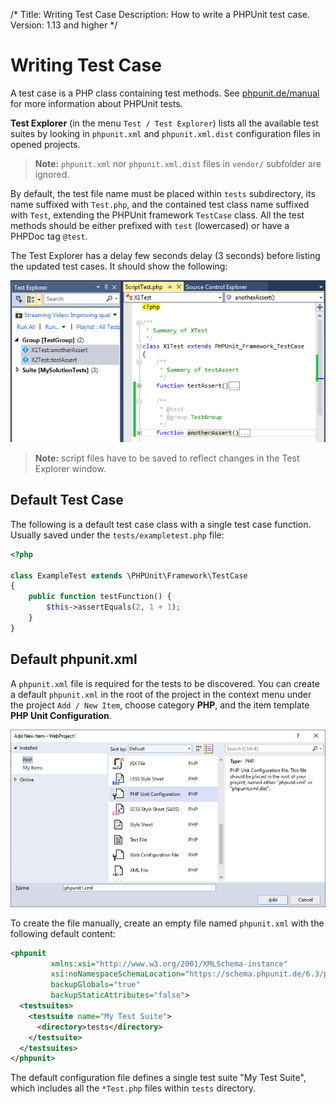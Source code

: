 /*
Title: Writing Test Case
Description: How to write a PHPUnit test case.
Version: 1.13 and higher
*/

# Writing Test Case

A test case is a PHP class containing test methods. See [phpunit.de/manual](http://phpunit.de/manual/current/en/writing-tests-for-phpunit.html) for more information about PHPUnit tests.

**Test Explorer** (in the menu `Test / Test Explorer`) lists all the available test suites by looking in `phpunit.xml` and `phpunit.xml.dist` configuration files in opened projects.

> **Note:** `phpunit.xml` nor `phpunit.xml.dist` files in `vendor/` subfolder are ignored.

By default, the test file name must be placed within `tests` subdirectory, its name suffixed with `Test.php`, and the contained test class name suffixed with `Test`, extending the PHPUnit framework `TestCase` class. All the test methods should be either prefixed with `test` (lowercased) or have a PHPDoc tag `@test`.

The Test Explorer has a delay few seconds delay (3 seconds) before listing the updated test cases. It should show the following:

![PHPUnit Test Case](imgs/testcase.png "PHPUnit Test Case implementation.")

> **Note:** script files have to be saved to reflect changes in the Test Explorer window.

## Default Test Case

The following is a default test case class with a single test case function. Usually saved under the `tests/exampletest.php` file:

```php
<?php

class ExampleTest extends \PHPUnit\Framework\TestCase
{
    public function testFunction() {
        $this->assertEquals(2, 1 + 1);
    }
}
```

## Default phpunit.xml

A `phpunit.xml` file is required for the tests to be discovered. You can create a default `phpunit.xml` in the root of the project in the context menu under the project `Add / New Item`, choose category **PHP**, and the item template **PHP Unit Configuration**.

![New PHP Unit Configuration](imgs/newitem-phpunitxml.png)

To create the file manually, create an empty file named `phpunit.xml` with the following default content:

```xml
<phpunit
         xmlns:xsi="http://www.w3.org/2001/XMLSchema-instance"
         xsi:noNamespaceSchemaLocation="https://schema.phpunit.de/6.3/phpunit.xsd"
         backupGlobals="true"
         backupStaticAttributes="false">
  <testsuites>
    <testsuite name="My Test Suite">
      <directory>tests</directory>
    </testsuite>
  </testsuites>
</phpunit>
```

The default configuration file defines a single test suite "My Test Suite", which includes all the `*Test.php` files within `tests` directory.
